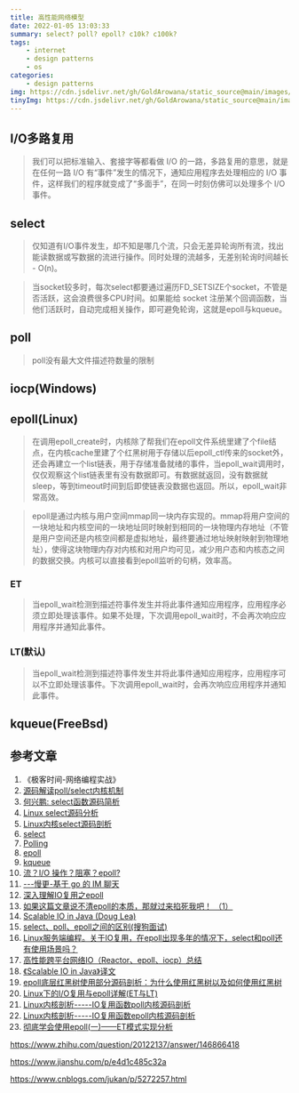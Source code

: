 ```yaml
---
title: 高性能网络模型
date: 2022-01-05 13:03:33
summary: select? poll? epoll? c10k? c100k?
tags:
    - internet
    - design patterns
    - os
categories:
    - design patterns
img: https://cdn.jsdelivr.net/gh/GoldArowana/static_source@main/images/cover/co76.jpg
tinyImg: https://cdn.jsdelivr.net/gh/GoldArowana/static_source@main/images/tiny/cover/co76.jpg
---
```

## I/O多路复用
> 我们可以把标准输入、套接字等都看做 I/O 的一路，多路复用的意思，就是在任何一路 I/O 有“事件”发生的情况下，通知应用程序去处理相应的 I/O 事件，这样我们的程序就变成了“多面手”，在同一时刻仿佛可以处理多个 I/O 事件。

## select
> 仅知道有I/O事件发生，却不知是哪几个流，只会无差异轮询所有流，找出能读数据或写数据的流进行操作。同时处理的流越多，无差别轮询时间越长 - O(n)。

> 当socket较多时，每次select都要通过遍历FD_SETSIZE个socket，不管是否活跃，这会浪费很多CPU时间。如果能给 socket 注册某个回调函数，当他们活跃时，自动完成相关操作，即可避免轮询，这就是epoll与kqueue。

## poll
> poll没有最大文件描述符数量的限制

## iocp(Windows)
## epoll(Linux)
> 在调用epoll_create时，内核除了帮我们在epoll文件系统里建了个file结点，在内核cache里建了个红黑树用于存储以后epoll_ctl传来的socket外，还会再建立一个list链表，用于存储准备就绪的事件，当epoll_wait调用时，仅仅观察这个list链表里有没有数据即可。有数据就返回，没有数据就sleep，等到timeout时间到后即使链表没数据也返回。所以，epoll_wait非常高效。

> epoll是通过内核与用户空间mmap同一块内存实现的。mmap将用户空间的一块地址和内核空间的一块地址同时映射到相同的一块物理内存地址（不管是用户空间还是内核空间都是虚拟地址，最终要通过地址映射映射到物理地址），使得这块物理内存对内核和对用户均可见，减少用户态和内核态之间的数据交换。内核可以直接看到epoll监听的句柄，效率高。

### ET
> 当epoll_wait检测到描述符事件发生并将此事件通知应用程序，应用程序必须立即处理该事件。如果不处理，下次调用epoll_wait时，不会再次响应应用程序并通知此事件。
### LT(默认)
> 当epoll_wait检测到描述符事件发生并将此事件通知应用程序，应用程序可以不立即处理该事件。下次调用epoll_wait时，会再次响应应用程序并通知此事件。

## kqueue(FreeBsd)

## 参考文章
1. 《极客时间-网络编程实战》
2. [源码解读poll/select内核机制](http://gityuan.com/2019/01/05/linux-poll-select/)
3. [何兴鹏: select函数源码简析](https://cloud.tencent.com/developer/article/1517892)
4. [Linux select源码分析](https://www.jianshu.com/p/95b50b026895)
5. [Linux内核select源码剖析](http://www.pandademo.com/2016/11/linux-kernel-select-source-dissect/)
6. [select](https://en.wikipedia.org/wiki/Select_(Unix))
7. [Polling](https://en.wikipedia.org/wiki/Polling_(computer_science))
8. [epoll](https://en.wikipedia.org/wiki/Epoll)
9. [kqueue](https://en.wikipedia.org/wiki/Kqueue)
10. [流？I/O 操作？阻塞？epoll?](https://learnku.com/articles/41814)
11. [---慢更-基于 go 的 IM 聊天](https://learnku.com/articles/37534)
12. [深入理解IO复用之epoll](https://zhuanlan.zhihu.com/p/87843750)
13. [如果这篇文章说不清epoll的本质，那就过来掐死我吧！ （1）](https://zhuanlan.zhihu.com/p/63179839)
14. [Scalable IO in Java (Doug Lea)](http://gee.cs.oswego.edu/dl/cpjslides/nio.pdf)
15. [select、poll、epoll之间的区别(搜狗面试)](https://www.cnblogs.com/aspirant/p/9166944.html)
16. [Linux服务端编程。关于IO复用，在epoll出现多年的情况下，select和poll还有使用场景吗？](https://www.zhihu.com/question/30262027/answer/53206495)
17. [高性能跨平台网络IO（Reactor、epoll、iocp）总结](https://www.cnblogs.com/zl1991/p/12098272.html)
18. [《Scalable IO in Java》译文](https://www.cnblogs.com/dafanjoy/p/11217708.html)
19. [epoll底层红黑树使用部分源码剖析：为什么使用红黑树以及如何使用红黑树](https://blog.csdn.net/Mr_H9527/article/details/99745659)
20. [Linux下的I/O复用与epoll详解(ET与LT)](https://blog.csdn.net/eyucham/article/details/86502117)
21. [Linux内核剖析-----IO复用函数poll内核源码剖析](https://blog.csdn.net/Eunice_fan1207/article/details/99641348)
22. [Linux内核剖析-----IO复用函数epoll内核源码剖析](https://blog.csdn.net/Eunice_fan1207/article/details/99674021)
23. [彻底学会使用epoll(一)——ET模式实现分析](http://blog.chinaunix.net/uid-28541347-id-4273856.html)


https://www.zhihu.com/question/20122137/answer/146866418

https://www.jianshu.com/p/e4d1c485c32a

https://www.cnblogs.com/jukan/p/5272257.html